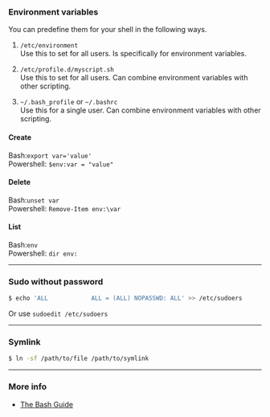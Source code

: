 
### Environment variables
You can predefine them for your shell in the following ways.
1. `/etc/environment`<br/>
Use this to set for all users. Is specifically for environment variables.

2. `/etc/profile.d/myscript.sh`<br/>
Use this to set for all users. Can combine environment variables with other scripting.

3. `~/.bash_profile` or `~/.bashrc`<br/>
Use this for a single user. Can combine environment variables with other scripting.


#### Create
Bash:`export var='value'`<br/>
Powershell: `$env:var = "value"`

#### Delete
Bash:`unset var`<br/>
Powershell: `Remove-Item env:\var`

#### List
Bash:`env`<br/>
Powershell: `dir env:`


---

### Sudo without password
```bash
$ echo 'ALL            ALL = (ALL) NOPASSWD: ALL' >> /etc/sudoers
```
Or use `sudoedit /etc/sudoers`

---

### Symlink 
```bash
$ ln -sf /path/to/file /path/to/symlink
```

---

### More info
- [The Bash Guide](http://guide.bash.academy) 
